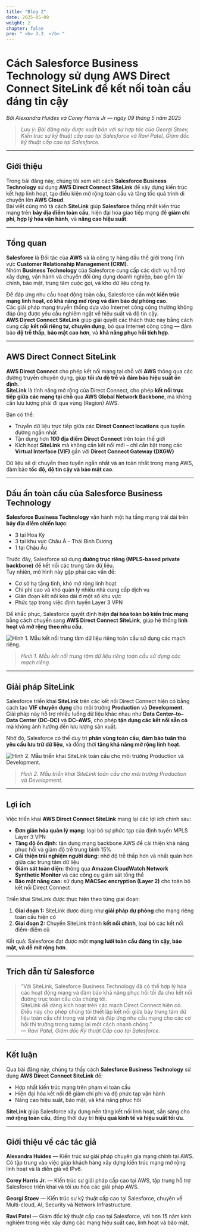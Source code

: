 ```yaml
---
title: "Blog 2"
date: 2025-05-09
weight: 2
chapter: false
pre: " <b> 3.2. </b> "
---
```




# Cách Salesforce Business Technology sử dụng AWS Direct Connect SiteLink để kết nối toàn cầu đáng tin cậy

*Bởi Alexandra Huides và Corey Harris Jr — ngày 09 tháng 5 năm 2025*

> *Lưu ý: Bài đăng này được xuất bản với sự hợp tác của Georgi Stoev, Kiến trúc sư kỹ thuật cấp cao tại Salesforce và Ravi Patel, Giám đốc kỹ thuật cấp cao tại Salesforce.*

---

## Giới thiệu

Trong bài đăng này, chúng tôi xem xét cách **Salesforce Business Technology** sử dụng **AWS Direct Connect SiteLink** để xây dựng kiến trúc kết hợp linh hoạt, tạo điều kiện mở rộng toàn cầu và tăng tốc quá trình di chuyển lên **AWS Cloud**.  
Bài viết cũng mô tả cách **SiteLink** giúp **Salesforce** thống nhất kiến trúc mạng trên **bảy địa điểm toàn cầu**, hiện đại hóa giao tiếp mạng để **giảm chi phí**, **hợp lý hóa vận hành**, và **nâng cao hiệu suất**.

---

## Tổng quan

**Salesforce** là Đối tác của **AWS** và là công ty hàng đầu thế giới trong lĩnh vực **Customer Relationship Management (CRM)**.  
Nhóm **Business Technology** của Salesforce cung cấp các dịch vụ hỗ trợ xây dựng, vận hành và chuyển đổi ứng dụng doanh nghiệp, bao gồm tài chính, bảo mật, trung tâm cuộc gọi, và kho dữ liệu công ty.

Để đáp ứng nhu cầu hoạt động toàn cầu, Salesforce cần một **kiến trúc mạng linh hoạt, có khả năng mở rộng và đảm bảo dự phòng cao**.  
Các giải pháp mạng truyền thống dựa vào Internet công cộng thường không đáp ứng được yêu cầu nghiêm ngặt về hiệu suất và độ tin cậy.  
**AWS Direct Connect SiteLink** giúp giải quyết các thách thức này bằng cách cung cấp **kết nối riêng tư, chuyên dụng**, bỏ qua Internet công cộng — đảm bảo **độ trễ thấp**, **bảo mật cao hơn**, và **khả năng phục hồi tích hợp**.

---

## AWS Direct Connect SiteLink

**AWS Direct Connect** cho phép kết nối mạng tại chỗ với **AWS** thông qua các đường truyền chuyên dụng, giúp **tối ưu độ trễ và đảm bảo hiệu suất ổn định**.  
**SiteLink** là tính năng mở rộng của Direct Connect, cho phép **kết nối trực tiếp giữa các mạng tại chỗ** qua **AWS Global Network Backbone**, mà không cần lưu lượng phải đi qua vùng (Region) AWS.

Bạn có thể:
- Truyền dữ liệu trực tiếp giữa các **Direct Connect locations** qua tuyến đường ngắn nhất  
- Tận dụng hơn **100 địa điểm Direct Connect** trên toàn thế giới  
- Kích hoạt **SiteLink** mà không cần kết nối mới – chỉ cần bật trong các **Virtual Interface (VIF)** gắn với **Direct Connect Gateway (DXGW)**

Dữ liệu sẽ di chuyển theo tuyến ngắn nhất và an toàn nhất trong mạng AWS, đảm bảo **tốc độ, độ tin cậy và bảo mật cao**.

---

## Dấu ấn toàn cầu của Salesforce Business Technology

**Salesforce Business Technology** vận hành một hạ tầng mạng trải dài trên **bảy địa điểm chiến lược**:  
- 3 tại Hoa Kỳ  
- 3 tại khu vực Châu Á – Thái Bình Dương  
- 1 tại Châu Âu  

Trước đây, Salesforce sử dụng **đường trục riêng (MPLS-based private backbone)** để kết nối các trung tâm dữ liệu.  
Tuy nhiên, mô hình này gặp phải các vấn đề:  
- Cơ sở hạ tầng tĩnh, khó mở rộng linh hoạt  
- Chi phí cao và khó quản lý nhiều nhà cung cấp dịch vụ  
- Gián đoạn kết nối kéo dài ở một số khu vực  
- Phức tạp trong việc định tuyến Layer 3 VPN  

Để khắc phục, Salesforce quyết định **hiện đại hóa toàn bộ kiến trúc mạng** bằng cách chuyển sang **AWS Direct Connect SiteLink**, giúp hệ thống **linh hoạt và mở rộng theo nhu cầu**.

![Hình 1. Mẫu kết nối trung tâm dữ liệu riêng toàn cầu sử dụng các mạch riêng.](/images/3-BlogImage/blog2-1.png)
> *Hình 1. Mẫu kết nối trung tâm dữ liệu riêng toàn cầu sử dụng các mạch riêng.*
>

---

## Giải pháp SiteLink

Salesforce triển khai **SiteLink** trên các kết nối Direct Connect hiện có bằng cách tạo **VIF chuyên dụng** cho môi trường **Production** và **Development**.  
Giải pháp này hỗ trợ nhiều luồng dữ liệu khác nhau như **Data Center–to–Data Center (DC–DC)** và **DC–AWS**, cho phép **tận dụng các kết nối sẵn có** mà không ảnh hưởng đến lưu lượng sản xuất.

Nhờ đó, Salesforce có thể duy trì **phân vùng toàn cầu**, **đảm bảo tuân thủ yêu cầu lưu trữ dữ liệu**, và đồng thời **tăng khả năng mở rộng linh hoạt**.

![Hình 2. Mẫu triển khai SiteLink toàn cầu cho môi trường Production và Development.](/images/3-BlogImage/blog2-2.png)
> *Hình 2. Mẫu triển khai SiteLink toàn cầu cho môi trường Production và Development.*

---

## Lợi ích

Việc triển khai **AWS Direct Connect SiteLink** mang lại các lợi ích chính sau:

- **Đơn giản hóa quản lý mạng:** loại bỏ sự phức tạp của định tuyến MPLS Layer 3 VPN  
- **Tăng độ ổn định:** tận dụng mạng backbone AWS để cải thiện khả năng phục hồi và giảm độ trễ trung bình 15%  
- **Cải thiện trải nghiệm người dùng:** nhờ độ trễ thấp hơn và nhất quán hơn giữa các trung tâm dữ liệu  
- **Giám sát toàn diện:** thông qua **Amazon CloudWatch Network Synthetic Monitor** và các công cụ giám sát tổng thể  
- **Bảo mật nâng cao:** sử dụng **MACSec encryption (Layer 2)** cho toàn bộ kết nối Direct Connect  

Triển khai SiteLink được thực hiện theo từng giai đoạn:
1. **Giai đoạn 1:** SiteLink được dùng như **giải pháp dự phòng** cho mạng riêng toàn cầu hiện có  
2. **Giai đoạn 2:** Chuyển SiteLink thành **kết nối chính**, loại bỏ các kết nối điểm-điểm cũ  

Kết quả: Salesforce đạt được một **mạng lưới toàn cầu đáng tin cậy, bảo mật, và dễ mở rộng hơn**.

---

## Trích dẫn từ Salesforce

> “Với SiteLink, Salesforce Business Technology đã có thể hợp lý hóa các hoạt động mạng và đảm bảo khả năng phục hồi tối đa cho kết nối đường trục toàn cầu của chúng tôi.  
> SiteLink dễ dàng kích hoạt trên các mạch Direct Connect hiện có. Điều này cho phép chúng tôi thiết lập kết nối giữa bảy trung tâm dữ liệu toàn cầu chỉ trong vài phút và đáp ứng nhu cầu mạng cho các cơ hội thị trường trong tương lai một cách nhanh chóng.”  
> — *Ravi Patel, Giám đốc Kỹ thuật Cấp cao tại Salesforce.*

---

## Kết luận

Qua bài đăng này, chúng ta thấy cách **Salesforce Business Technology** sử dụng **AWS Direct Connect SiteLink** để:
- Hợp nhất kiến trúc mạng trên phạm vi toàn cầu  
- Hiện đại hóa kết nối để giảm chi phí và độ phức tạp vận hành  
- Nâng cao hiệu suất, bảo mật, và khả năng phục hồi  

**SiteLink** giúp Salesforce xây dựng nền tảng kết nối linh hoạt, sẵn sàng cho **mở rộng toàn cầu**, đồng thời duy trì **hiệu quả kinh tế và hiệu suất tối ưu**.

---

## Giới thiệu về các tác giả

**Alexandra Huides** — Kiến trúc sư giải pháp chuyên gia mạng chính tại AWS.  
Cô tập trung vào việc giúp khách hàng xây dựng kiến trúc mạng mở rộng linh hoạt và là diễn giả về IPv6.

**Corey Harris Jr.** — Kiến trúc sư giải pháp cấp cao tại AWS, tập trung hỗ trợ Salesforce triển khai và tối ưu hóa các giải pháp AWS.

**Georgi Stoev** — Kiến trúc sư kỹ thuật cấp cao tại Salesforce, chuyên về Multi-cloud, AI, Security và Network Infrastructure.

**Ravi Patel** — Giám đốc kỹ thuật cấp cao tại Salesforce, với hơn 15 năm kinh nghiệm trong việc xây dựng các mạng hiệu suất cao, linh hoạt và bảo mật.
